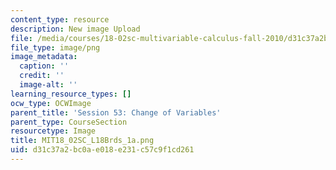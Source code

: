 ```yaml
---
content_type: resource
description: New image Upload
file: /media/courses/18-02sc-multivariable-calculus-fall-2010/d31c37a2bc0ae018e231c57c9f1cd261_MIT18_02SC_L18Brds_1a.png
file_type: image/png
image_metadata:
  caption: ''
  credit: ''
  image-alt: ''
learning_resource_types: []
ocw_type: OCWImage
parent_title: 'Session 53: Change of Variables'
parent_type: CourseSection
resourcetype: Image
title: MIT18_02SC_L18Brds_1a.png
uid: d31c37a2-bc0a-e018-e231-c57c9f1cd261
---
```

